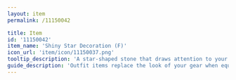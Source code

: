 ```yaml
---
layout: item
permalink: /11150042

title: Item
id: '11150042'
item_name: 'Shiny Star Decoration (F)'
icon_url: 'item/icon/11150037.png'
tooltip_description: 'A star-shaped stone that draws attention to your face.'
guide_description: 'Outfit items replace the look of your gear when equipped.'
---
```

